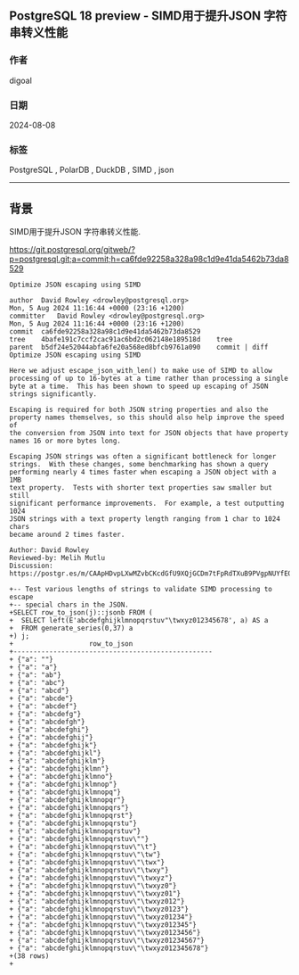 ## PostgreSQL 18 preview - SIMD用于提升JSON 字符串转义性能   
                                                              
### 作者                                  
digoal                                  
                                         
### 日期                                       
2024-08-08                                  
                                      
### 标签                                    
PostgreSQL , PolarDB , DuckDB , SIMD , json          
                                                             
----                                      
                                                    
## 背景    
SIMD用于提升JSON 字符串转义性能.    
  
https://git.postgresql.org/gitweb/?p=postgresql.git;a=commit;h=ca6fde92258a328a98c1d9e41da5462b73da8529  
  
```  
Optimize JSON escaping using SIMD  
  
author	David Rowley <drowley@postgresql.org>	  
Mon, 5 Aug 2024 11:16:44 +0000 (23:16 +1200)  
committer	David Rowley <drowley@postgresql.org>	  
Mon, 5 Aug 2024 11:16:44 +0000 (23:16 +1200)  
commit	ca6fde92258a328a98c1d9e41da5462b73da8529  
tree	4bafe191c7ccf2cac91ac6bd2c062148e189518d	tree  
parent	b5df24e52044abfa6fe20a568ed8bfcb9761a090	commit | diff  
Optimize JSON escaping using SIMD  
  
Here we adjust escape_json_with_len() to make use of SIMD to allow  
processing of up to 16-bytes at a time rather than processing a single  
byte at a time.  This has been shown to speed up escaping of JSON  
strings significantly.  
  
Escaping is required for both JSON string properties and also the  
property names themselves, so this should also help improve the speed of  
the conversion from JSON into text for JSON objects that have property  
names 16 or more bytes long.  
  
Escaping JSON strings was often a significant bottleneck for longer  
strings.  With these changes, some benchmarking has shown a query  
performing nearly 4 times faster when escaping a JSON object with a 1MB  
text property.  Tests with shorter text properties saw smaller but still  
significant performance improvements.  For example, a test outputting 1024  
JSON strings with a text property length ranging from 1 char to 1024 chars  
became around 2 times faster.  
  
Author: David Rowley  
Reviewed-by: Melih Mutlu  
Discussion: https://postgr.es/m/CAApHDvpLXwMZvbCKcdGfU9XQjGCDm7tFpRdTXuB9PVgpNUYfEQ@mail.gmail.com  
```  
  
```  
+-- Test various lengths of strings to validate SIMD processing to escape  
+-- special chars in the JSON.  
+SELECT row_to_json(j)::jsonb FROM (  
+  SELECT left(E'abcdefghijklmnopqrstuv"\twxyz012345678', a) AS a  
+  FROM generate_series(0,37) a  
+) j;  
+                   row_to_json                      
+--------------------------------------------------  
+ {"a": ""}  
+ {"a": "a"}  
+ {"a": "ab"}  
+ {"a": "abc"}  
+ {"a": "abcd"}  
+ {"a": "abcde"}  
+ {"a": "abcdef"}  
+ {"a": "abcdefg"}  
+ {"a": "abcdefgh"}  
+ {"a": "abcdefghi"}  
+ {"a": "abcdefghij"}  
+ {"a": "abcdefghijk"}  
+ {"a": "abcdefghijkl"}  
+ {"a": "abcdefghijklm"}  
+ {"a": "abcdefghijklmn"}  
+ {"a": "abcdefghijklmno"}  
+ {"a": "abcdefghijklmnop"}  
+ {"a": "abcdefghijklmnopq"}  
+ {"a": "abcdefghijklmnopqr"}  
+ {"a": "abcdefghijklmnopqrs"}  
+ {"a": "abcdefghijklmnopqrst"}  
+ {"a": "abcdefghijklmnopqrstu"}  
+ {"a": "abcdefghijklmnopqrstuv"}  
+ {"a": "abcdefghijklmnopqrstuv\""}  
+ {"a": "abcdefghijklmnopqrstuv\"\t"}  
+ {"a": "abcdefghijklmnopqrstuv\"\tw"}  
+ {"a": "abcdefghijklmnopqrstuv\"\twx"}  
+ {"a": "abcdefghijklmnopqrstuv\"\twxy"}  
+ {"a": "abcdefghijklmnopqrstuv\"\twxyz"}  
+ {"a": "abcdefghijklmnopqrstuv\"\twxyz0"}  
+ {"a": "abcdefghijklmnopqrstuv\"\twxyz01"}  
+ {"a": "abcdefghijklmnopqrstuv\"\twxyz012"}  
+ {"a": "abcdefghijklmnopqrstuv\"\twxyz0123"}  
+ {"a": "abcdefghijklmnopqrstuv\"\twxyz01234"}  
+ {"a": "abcdefghijklmnopqrstuv\"\twxyz012345"}  
+ {"a": "abcdefghijklmnopqrstuv\"\twxyz0123456"}  
+ {"a": "abcdefghijklmnopqrstuv\"\twxyz01234567"}  
+ {"a": "abcdefghijklmnopqrstuv\"\twxyz012345678"}  
+(38 rows)  
+  
```  
  
